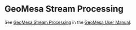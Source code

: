 # GeoMesa Stream Processing

See [GeoMesa Stream Processing](../docs/user/stream.rst) in the [GeoMesa User Manual](http://geomesa.org/documentation/).
